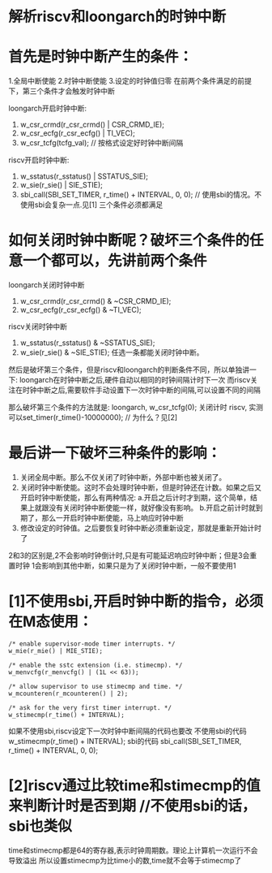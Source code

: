 # 解析riscv和loongarch的时钟中断

# 首先是时钟中断产生的条件：
1.全局中断使能
2.时钟中断使能
3.设定的时钟值归零
在前两个条件满足的前提下，第三个条件才会触发时钟中断

loongarch开启时钟中断:
1. w_csr_crmd(r_csr_crmd() | CSR_CRMD_IE);
2. w_csr_ecfg(r_csr_ecfg() | TI_VEC);
3. w_csr_tcfg(tcfg_val); // 按格式设定好时钟中断间隔

riscv开启时钟中断:
1. w_sstatus(r_sstatus() | SSTATUS_SIE);
2. w_sie(r_sie() | SIE_STIE);
3. sbi_call(SBI_SET_TIMER, r_time() + INTERVAL, 0, 0); // 使用sbi的情况。不使用sbi会复杂一点.见[1]
三个条件必须都满足

# 如何关闭时钟中断呢？破坏三个条件的任意一个都可以，先讲前两个条件
loongarch关闭时钟中断
1. w_csr_crmd(r_csr_crmd() & ~CSR_CRMD_IE);
2. w_csr_ecfg(r_csr_ecfg() & ~TI_VEC);

riscv关闭时钟中断
1. w_sstatus(r_sstatus() & ~SSTATUS_SIE);
2. w_sie(r_sie() & ~SIE_STIE);
任选一条都能关闭时钟中断。

然后是破坏第三个条件，但是riscv和loongarch的判断条件不同，所以单独讲一下:
loongarch在时钟中断之后,硬件自动以相同的时钟间隔计时下一次
而riscv关注在时钟中断之后,需要软件手动设置下一次时钟中断的间隔,可以设置不同的间隔

那么破坏第三个条件的方法就是:
loongarch, w_csr_tcfg(0); 关闭计时
riscv, 实测可以set_timer(r_time()-10000000); // 为什么？见[2]

# 最后讲一下破坏三种条件的影响：
1. 关闭全局中断。那么不仅关闭了时钟中断，外部中断也被关闭了。
2. 关闭时钟中断使能。这时不会处理时钟中断，但是时钟还在计数。如果之后又开启时钟中断使能，那么有两种情况:
    a.开启之后计时才到期，这个简单，结果上就跟没有关闭时钟中断使能一样，就好像没有影响。 
    b.开启之前计时就到期了，那么一开启时钟中断使能，马上响应时钟中断
3. 修改设定的时钟值。之后要恢复时钟中断必须重新设定，那就是重新开始计时了

2和3的区别是,2不会影响时钟倒计时,只是有可能延迟响应时钟中断；但是3会重置时钟
1会影响到其他中断，如果只是为了关闭时钟中断，一般不要使用1

# [1]不使用sbi,开启时钟中断的指令，必须在M态使用：
    /* enable supervisor-mode timer interrupts. */
    w_mie(r_mie() | MIE_STIE);
  
    /* enable the sstc extension (i.e. stimecmp). */
    w_menvcfg(r_menvcfg() | (1L << 63)); 
  
    /* allow supervisor to use stimecmp and time. */
    w_mcounteren(r_mcounteren() | 2);
  
    /* ask for the very first timer interrupt. */
    w_stimecmp(r_time() + INTERVAL);

如果不使用sbi,riscv设定下一次时钟中断间隔的代码也要改
不使用sbi的代码     w_stimecmp(r_time() + INTERVAL);
sbi的代码          sbi_call(SBI_SET_TIMER, r_time() + INTERVAL, 0, 0);

# [2]riscv通过比较time和stimecmp的值来判断计时是否到期  //不使用sbi的话，sbi也类似
time和stimecmp都是64的寄存器,表示时钟周期数。理论上计算机一次运行不会导致溢出
所以设置stimecmp为比time小的数,time就不会等于stimecmp了


